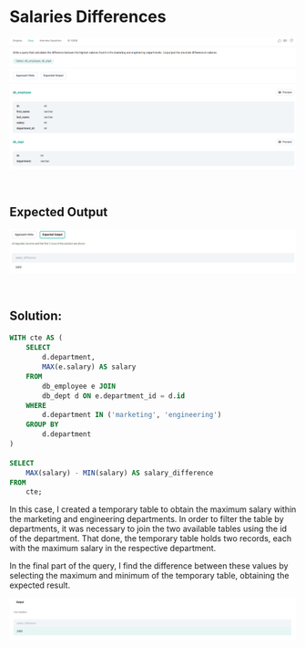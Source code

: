 # Salaries Differences

<div id="header" align="center">
  <img src="https://github.com/MartaCasdelg/StrataScratch-SQL-Challenges/blob/main/Easy/Images/salaries_differences_1.png" />
</div>

&nbsp;


## Expected Output

<div id="header" align="center">
  <img src="https://github.com/MartaCasdelg/StrataScratch-SQL-Challenges/blob/main/Easy/Images/salaries_differences_2.png" />
</div>

&nbsp;


## Solution:

```sql
WITH cte AS (
    SELECT
        d.department,
        MAX(e.salary) AS salary
    FROM
        db_employee e JOIN
        db_dept d ON e.department_id = d.id
    WHERE
        d.department IN ('marketing', 'engineering')
    GROUP BY
        d.department
)

SELECT
    MAX(salary) - MIN(salary) AS salary_difference
FROM
    cte;
```

In this case, I created a temporary table to obtain the maximum salary within the marketing and engineering departments. In order to filter the table by departments, it was necessary to join the two available tables using the id of the department. That done, the temporary table holds two records, each with the maximum salary in the respective department. 

In the final part of the query, I find the difference between these values by selecting the maximum and minimum of the temporary table, obtaining the expected result.


<div id="header" align="center">
  <img src="https://github.com/MartaCasdelg/StrataScratch-SQL-Challenges/blob/main/Easy/Images/salaries_differences_output.png" />
</div>